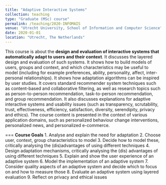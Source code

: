 ```yaml
---
title: "Adaptive Interactive Systems"
collection: teaching
type: "Graduate (MSc) course"
permalink: /teaching/2020-INFOMAIS
venue: "Utrecht University, School of Information and Computer Science"
date: 2020-01-01
location: "Utrecht, The Netherlands"
---
```


This course is about the **design and evaluation of interactive systems that automatically adapt to users and their context**. It discusses the layered design and evaluation of such systems. It shows how to build models of users, groups and context, and which characteristics may be useful to model (including for example preferences, ability, personality, affect, inter-personal relationships). It shows how adaptation algorithms can be inspired by user studies. It covers standard recommender system techniques such as content-based and collaborative filtering, as well as research topics such as person-to-person recommendation, task-to-person recommendation, and group recommendation. It also discusses explanations for adaptive interactive systems and usability issues (such as transparency, scrutability, trust, effectiveness, efficiency, satisfaction, diversity, serendipity, privacy and ethics). The course content is presented in the context of various application domains, such as personalized behaviour change interventions, personalized news, and personalized e-commerce. 

===
**Course Goals**
    1. Analyse and explain the need for adaptation
    2. Choose user, context, group characteristics to model
    3. Decide how to model these, critically analysing the (dis)advantages of using different techniques
    4. Design adaptation mechanisms, critically analysing the (dis) advantages of using different techniques
    5. Explain and show the user experience of an adaptive system
    6. Model the implementation of an adaptive system
    7. Consider quality aspects of an adaptive system and decide which to focus on and how to measure those
    8. Evaluate an adaptive system using layered evaluation
    9. Reflect on privacy and ethical issues
